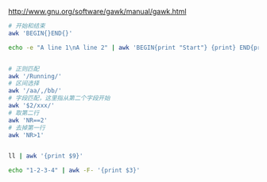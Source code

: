 http://www.gnu.org/software/gawk/manual/gawk.html

```sh
# 开始和结束
awk 'BEGIN{}END{}'

echo -e "A line 1\nA line 2" | awk 'BEGIN{print "Start"} {print} END{print "end"}'


# 正则匹配
awk '/Running/'
# 区间选择
awk '/aa/,/bb/'
# 字段匹配，这里指从第二个字段开始
awk '$2/xxx/'
# 取第二行
awk 'NR==2'
# 去掉第一行
awk 'NR>1'


ll | awk '{print $9}'

echo "1-2-3-4" | awk -F- '{print $3}'
```



